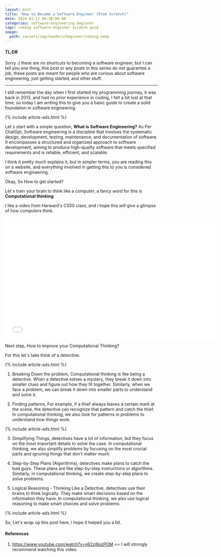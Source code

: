 ```yaml
---
layout: post
title: "How to Become a Software Engineer (From Scratch)"
date: 2024-01-11 06:38:00 00
categories: software-engineering beginner
tags: coding software-enginner scratch guid
image:
  path: /assets/img/headers/beginner/coding.webp
---
```


#### TL;DR

Sorry :( there are no shortcuts to becoming a software engineer, but I can tell you one thing, this post or any posts in this series do not guarantee a job, these posts are meant for people who are curious about software engineering, just getting started, and other stuff.

---

I still remember the day when I first started my programming journey, it was back in 2013, and had no prior experience in coding, I felt a bit lost at that time, so today I am writing this to give you a basic guide to create a solid foundation in software engineering.

{% include article-ads.html %}

Let´s start with a simple question, <strong>What is Software Engineering?</strong>
As Per ChatGpt, Software engineering is a discipline that involves the systematic design, development, testing, maintenance, and documentation of software. It encompasses a structured and organized approach to software development, aiming to produce high-quality software that meets specified requirements and is reliable, efficient, and scalable.

I think it pretty much explains it, but in simpler terms, you are reading this on a website, and everything involved in getting this to you is considered software engineering.

Okay, So How to get started?

Let´s train your brain to think like a computer, a fancy word for this is <strong>Computational thinking </strong>

I like a video from Harward's CS50 class, and I hope this will give a glimpse of how computers think.

<iframe width="700" height="400" src="/assets/videos/PB&J Sandwich CS50.mp4" title="CS50 2017 - Lecture 0 - Scratch" frameborder="0" allow="accelerometer; autoplay; clipboard-write; encrypted-media; gyroscope; picture-in-picture; web-share" allowfullscreen></iframe>

Next step, How to improve your Computational Thinking?

For this let´s take think of a detective.

{% include article-ads.html %}

1. Breaking Down the problem, Computational thinking is like being a detective. When a detective solves a mystery, they break it down into smaller clues and figure out how they fit together. Similarly, when we face a problem, we can break it down into smaller parts to understand and solve it.

2. Finding patterns, For example, if a thief always leaves a certain mark at the scene, the detective can recognize that pattern and catch the thief. In computational thinking, we also look for patterns in problems to understand how things work.

{% include article-ads.html %}

3. Simplifying Things, detectives have a lot of information, but they focus on the most important details to solve the case. In computational thinking, we also simplify problems by focusing on the most crucial parts and ignoring things that don't matter much.

4. Step-by-Step Plans (Algorithms), detectives make plans to catch the bad guys. These plans are like step-by-step instructions or algorithms. Similarly, in computational thinking, we create step-by-step plans to solve problems.

5. Logical Reasoning - Thinking Like a Detective, detectives use their brains to think logically. They make smart decisions based on the information they have. In computational thinking, we also use logical reasoning to make smart choices and solve problems.

{% include article-ads.html %}

So, Let's wrap up this post here, I hope it helped you a bit.

#### References

1. https://www.youtube.com/watch?v=y62zj9ozPOM <= I will strongly recommend watching this video.
